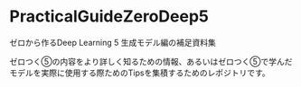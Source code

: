 # PracticalGuideZeroDeep5
ゼロから作るDeep Learning 5 生成モデル編の補足資料集

ゼロつく⑤の内容をより詳しく知るための情報、あるいはゼロつく⑤で学んだモデルを実際に使用する際ためのTipsを集積するためのレポジトリです。